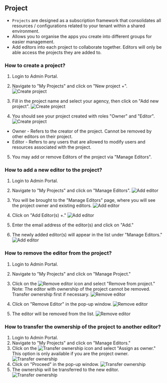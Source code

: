 ## Project

- `Projects` are designed as a subscription framework that consolidates all resources / configurations related to your tenant within a shared environment.
- Allows you to organise the apps you create into different groups for easier management.
- Add editors into each project to collaborate together. Editors will only be able access the projects they are added to.

### How to create a project?
1. Login to Admin Portal.

2. Navigate to "My Projects" and click on "New project +".
![Create project](images/project/my_projects.png)

3. Fill in the project name and select your agency, then click on "Add new project".
![Create project](images/project/add_new_project.png)

4. You should see your project created with roles "Owner" and "Editor".
![Create project](images/project/project_with_no_app.png)

- Owner - Refers to the creator of the project. Cannot be removed by other editors on their project.
- Editor - Refers to any users that are allowed to modify users and resources associated with the project.

5. You may add or remove Editors of the project via "Manage Editors".


### How to add a new editor to the project?
1. Login to Admin Portal.

2. Navigate to "My Projects" and click on "Manage Editors".
![Add editor](images/project/editor/project_manage_editor.png)

3. You will be brought to the "Manage Editors" page, where you will see the project owner and existing editors.
![Add editor](images/project/editor/manage_editors.png)

4. Click on "Add Editor(s) +."
![Add editor](images/project/editor/add_editors.png)

5. Enter the email address of the editor(s) and click on "Add."

6. The newly added editor(s) will appear in the list under "Manage Editors."
![Add editor](images/project/editor/editors_added.png)

### How to remove the editor from the project?
1. Login to Admin Portal.

2. Navigate to "My Projects" and click on "Manage Project."

3. Click on the ![Remove editor](images/3dots_icon.png) icon and select "Remove from project." Note: The editor with ownership of the project cannot be removed. Transfer ownership first if necessary.
![Remove editor](images/project/editor/remove_editor.png)

4. Click on "Remove Editor" in the pop-up window.
![Remove editor](images/project/editor/remove_editor_confirmation.png)

5. The editor will be removed from the list.
![Remove editor](images/project/editor/editor_removed.png)


### How to transfer the ownership of the project to another editor?
1. Login to Admin Portal.
2. Navigate to "My Projects" and click on "Manage Editors."
3. Click on the ![Transfer ownership](images/3dots_icon.png) icon and select "Assign as owner." This option is only available if you are the project owner.
![Transfer ownership](images/project/editor/assign_editor_as_owner.png)
4. Click on "Proceed" in the pop-up window.
![Transfer ownership](images/project/editor/assign_editor_as_owner_confirmation.png)
5. The ownership will be transferred to the new editor.
![Transfer ownership](images/project/editor/ownership_transferred.png)

